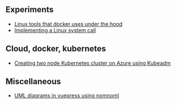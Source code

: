 ## Experiments

* [Linux tools that docker uses under the hood](experiments/linux-tools-docker)
* [Implementing a Linux system call](experiments/linux-system-call)

## Cloud, docker, kubernetes

* [Creating two node Kubernetes cluster on Azure using Kubeadm](cloud/kubernetes-on-azure)

## Miscellaneous

* [UML diagrams in vuepress using nomnoml](misc/nomnoml-in-vuepress)
